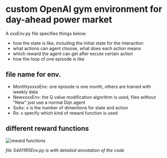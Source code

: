 # custom OpenAI gym environment for day-ahead power market

A xxxEnv.py file specifies things below:
* how the state is like, including the initial state for the interaction
* what actions can agent choose, what does each action means
* which reward the agent can get after excute certain action
* how the loop of one episode is like 


## file name for env.

* MonthlyxxxxEnv: one episode is one month, others are trained with weekly data
* NewxxxxEnv: the Q value modification algorithm is used, files without "New" just use a normal Dqn agent
* SxAx: x is the number of dimentions for state and action
* Rx: x specify which kind of reward function is used

## different reward functions
![reward functions](/ma_RiskHedging/env/reward.jpg)

_file S4A11R5Env.py is with detailed annotation of the code_ 
 